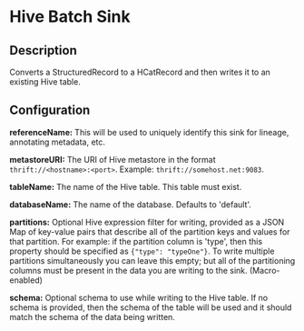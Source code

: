 # Hive Batch Sink


Description
-----------
Converts a StructuredRecord to a HCatRecord and then writes it to an existing Hive table.


Configuration
-------------
**referenceName:** This will be used to uniquely identify this sink for lineage, annotating metadata, etc.

**metastoreURI:** The URI of Hive metastore in the format ``thrift://<hostname>:<port>``.
Example: ``thrift://somehost.net:9083``.

**tableName:** The name of the Hive table. This table must exist.

**databaseName:** The name of the database. Defaults to 'default'.

**partitions:** Optional Hive expression filter for writing, provided as a JSON Map of key-value pairs that describe all of the
partition keys and values for that partition. For example: if the partition column is 'type', then this property
should be specified as ``{"type": "typeOne"}``.
To write multiple partitions simultaneously you can leave this empty; but all of the partitioning columns must
be present in the data you are writing to the sink. (Macro-enabled)

**schema:** Optional schema to use while writing to the Hive table. If no schema is provided, then the schema of the
table will be used and it should match the schema of the data being written.
